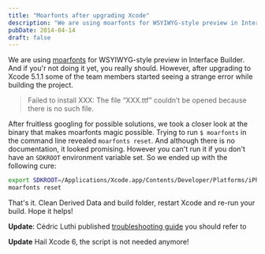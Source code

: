 ```yaml
---
title: "Moarfonts after upgrading Xcode"
description: "We are using moarfonts for WSYIWYG-style preview in Interface Builder. And if you'r not doing it yet, you really should. However, after upgrading to Xcode 5.1.1 some of the team members started seeing a strange error while building the project."
pubDate: 2014-04-14
draft: false
---
```

We are using [moarfonts](http://pitaya.ch/moarfonts/) for WSYIWYG-style preview in Interface Builder. And if you'r not doing it yet, you really should. However, after upgrading to Xcode 5.1.1 some of the team members started seeing a strange error while building the project.

> Failed to install XXX: The file “XXX.ttf” couldn’t be opened because there is no such file.

After fruitless googling for possible solutions, we took a closer look at the binary that makes moarfonts magic possible. Trying to run `$ moarfonts` in the command line revealed `moarfonts reset`. And although there is no documentation, it looked promising. However you can't run it if you don't have an `SDKROOT` environment variable set. So we ended up with the following cure:

```bash
export SDKROOT=/Applications/Xcode.app/Contents/Developer/Platforms/iPhoneSimulator.platform/Developer/SDKs/iPhoneSimulator7.1.sdk
moarfonts reset
```

That's it. Clean Derived Data and build folder, restart Xcode and re-run your build. Hope it helps!

**Update**: Cédric Luthi published [troubleshooting guide](http://pitaya.ch/moarfonts/#troubleshooting) you should refer to

**Update** Hail Xcode 6, the script is not needed anymore!
